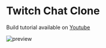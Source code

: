 # Twitch Chat Clone

Build tutorial available on [Youtube](https://youtube.com)

![preview](https://user-images.githubusercontent.com/16454253/192101209-fc369ef3-11ae-4e03-927a-5492338406d6.png)
